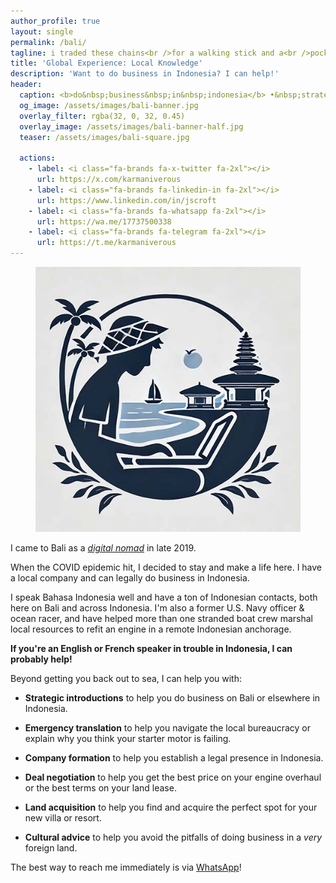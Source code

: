 ```yaml
---
author_profile: true
layout: single
permalink: /bali/
tagline: i traded these chains<br />for a walking stick and a<br />pocket full of sand
title: 'Global Experience: Local Knowledge'
description: 'Want to do business in Indonesia? I can help!'
header:
  caption: <b>do&nbsp;business&nbsp;in&nbsp;indonesia</b> •&nbsp;strategic&nbsp;introductions •&nbsp;emergency&nbsp;translation •&nbsp;company&nbsp;formation •&nbsp;deal&nbsp;negotiation •&nbsp;land&nbsp;acquisition •&nbsp;cultural&nbsp;advice •&nbsp;yacht&nbsp;service
  og_image: /assets/images/bali-banner.jpg
  overlay_filter: rgba(32, 0, 32, 0.45)
  overlay_image: /assets/images/bali-banner-half.jpg
  teaser: /assets/images/bali-square.jpg

  actions:
    - label: <i class="fa-brands fa-x-twitter fa-2xl"></i>
      url: https://x.com/karmaniverous
    - label: <i class="fa-brands fa-linkedin-in fa-2xl"></i>
      url: https://www.linkedin.com/in/jscroft
    - label: <i class="fa-brands fa-whatsapp fa-2xl"></i>
      url: https://wa.me/17737500338
    - label: <i class="fa-brands fa-telegram fa-2xl"></i>
      url: https://t.me/karmaniverous
---
```


<figure class="align-left drop-image">
    <img src="/assets/images/bali-square.jpg">
</figure>

I came to Bali as a [_digital nomad_](https://en.wikipedia.org/wiki/Digital_nomad) in late 2019.

When the COVID epidemic hit, I decided to stay and make a life here. I have a local company and can legally do business in Indonesia.

I speak Bahasa Indonesia well and have a ton of Indonesian contacts, both here on Bali and across Indonesia. I'm also a former U.S. Navy officer & ocean racer, and have helped more than one stranded boat crew marshal local resources to refit an engine in a remote Indonesian anchorage.

**If you're an English or French speaker in trouble in Indonesia, I can probably help!**

Beyond getting you back out to sea, I can help you with:

- **Strategic introductions** to help you do business on Bali or elsewhere in Indonesia.

- **Emergency translation** to help you navigate the local bureaucracy or explain why you think your starter motor is failing.

- **Company formation** to help you establish a legal presence in Indonesia.

- **Deal negotiation** to help you get the best price on your engine overhaul or the best terms on your land lease.

- **Land acquisition** to help you find and acquire the perfect spot for your new villa or resort.

- **Cultural advice** to help you avoid the pitfalls of doing business in a _very_ foreign land.

The best way to reach me immediately is via [WhatsApp](https://wa.me/17737500338)!
